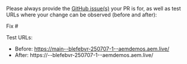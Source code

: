 Please always provide the [GitHub issue(s)](../issues) your PR is for, as well as test URLs where your change can be observed (before and after):

Fix #<gh-issue-id>

Test URLs:
- Before: https://main--blefebvr-250707-1--aemdemos.aem.live/
- After: https://<branch>--blefebvr-250707-1--aemdemos.aem.live/

